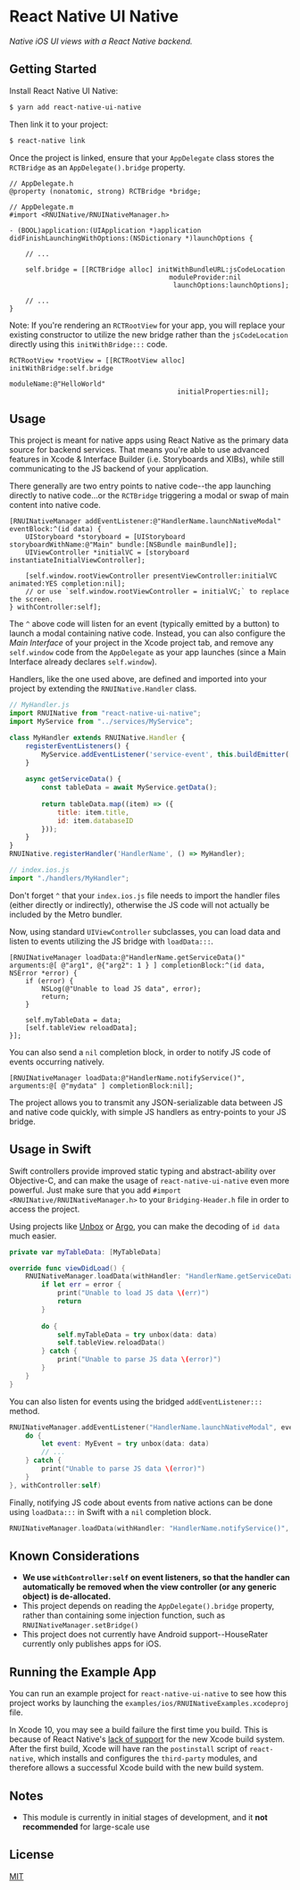 # React Native UI Native

*Native iOS UI views with a React Native backend.*

## Getting Started

Install React Native UI Native:

```bash
$ yarn add react-native-ui-native
```

Then link it to your project:

```bash
$ react-native link
```

Once the project is linked, ensure that your `AppDelegate` class stores the
`RCTBridge` as an `AppDelegate().bridge` property.

```objc
// AppDelegate.h
@property (nonatomic, strong) RCTBridge *bridge;

// AppDelegate.m
#import <RNUINative/RNUINativeManager.h>

- (BOOL)application:(UIApplication *)application didFinishLaunchingWithOptions:(NSDictionary *)launchOptions {

    // ...

    self.bridge = [[RCTBridge alloc] initWithBundleURL:jsCodeLocation
                                        moduleProvider:nil
                                         launchOptions:launchOptions];

    // ...
}
```

Note: If you're rendering an `RCTRootView` for your app, you will replace your
existing constructor to utilize the new bridge rather than the `jsCodeLocation`
directly using this `initWithBridge:::` code.

```objc
RCTRootView *rootView = [[RCTRootView alloc] initWithBridge:self.bridge
                                                 moduleName:@"HelloWorld"
                                          initialProperties:nil];
```

## Usage

This project is meant for native apps using React Native as the primary data
source for backend services. That means you're able to use advanced features in
Xcode & Interface Builder (i.e. Storyboards and XIBs), while still communicating
to the JS backend of your application.

There generally are two entry points to native code--the app launching directly to
native code...or the `RCTBridge` triggering a modal or swap of main content into native
code.

```objc
[RNUINativeManager addEventListener:@"HandlerName.launchNativeModal" eventBlock:^(id data) {
    UIStoryboard *storyboard = [UIStoryboard storyboardWithName:@"Main" bundle:[NSBundle mainBundle]];
    UIViewController *initialVC = [storyboard instantiateInitialViewController];
    
    [self.window.rootViewController presentViewController:initialVC animated:YES completion:nil];
    // or use `self.window.rootViewController = initialVC;` to replace the screen.
} withController:self];
```

The `^` above code will listen for an event (typically emitted by a button) to launch
a modal containing native code. Instead, you can also configure the *Main Interface*
of your project in the Xcode project tab, and remove any `self.window` code from the
`AppDelegate` as your app launches (since a Main Interface already declares
`self.window`).

Handlers, like the one used above, are defined and imported into your project by
extending the `RNUINative.Handler` class.

```js
// MyHandler.js
import RNUINative from "react-native-ui-native";
import MyService from "../services/MyService";

class MyHandler extends RNUINative.Handler {
    registerEventListeners() {
        MyService.addEventListener('service-event', this.buildEmitter('launchNativeModal'));
    }
    
    async getServiceData() {
        const tableData = await MyService.getData();
        
        return tableData.map((item) => ({
            title: item.title,
            id: item.databaseID
        }));
    }
}
RNUINative.registerHandler('HandlerName', () => MyHandler);

// index.ios.js
import "./handlers/MyHandler";
```

Don't forget `^` that your `index.ios.js` file needs to import the handler files (either
directly or indirectly), otherwise the JS code will not actually be included by the Metro
bundler.

Now, using standard `UIViewController` subclasses, you can load data and listen to events
utilizing the JS bridge with `loadData:::`.

```objc
[RNUINativeManager loadData:@"HandlerName.getServiceData()" arguments:@[ @"arg1", @{"arg2": 1 } ] completionBlock:^(id data, NSError *error) {
    if (error) {
        NSLog(@"Unable to load JS data", error);
        return;
    }
    
    self.myTableData = data;
    [self.tableView reloadData];
}];
```

You can also send a `nil` completion block, in order to notify JS code of events
occurring natively.

```objc
[RNUINativeManager loadData:@"HandlerName.notifyService()", arguments:@[ @"mydata" ] completionBlock:nil];
```

The project allows you to transmit any JSON-serializable data between JS and native
code quickly, with simple JS handlers as entry-points to your JS bridge.

## Usage in Swift

Swift controllers provide improved static typing and abstract-ability over Objective-C,
and can make the usage of `react-native-ui-native` even more powerful. Just make sure
that you add `#import <RNUINative/RNUINativeManager.h>` to your `Bridging-Header.h`
file in order to access the project.

Using projects like [Unbox][swift-unbox] or [Argo][swift-argo], you can make the
decoding of `id data` much easier.

```swift
private var myTableData: [MyTableData]

override func viewDidLoad() {
    RNUINativeManager.loadData(withHandler: "HandlerName.getServiceData", arguments: nil) { data, error in
        if let err = error {
            print("Unable to load JS data \(err)")
            return
        }
        
        do {
            self.myTableData = try unbox(data: data)
            self.tableView.reloadData()
        } catch {
            print("Unable to parse JS data \(error)")
        }
    }
}
```

You can also listen for events using the bridged `addEventListener:::` method.

```swift
RNUINativeManager.addEventListener("HandlerName.launchNativeModal", eventBlock: { [unowned self] data in
    do {
        let event: MyEvent = try unbox(data: data)
        // ...
    } catch {
        print("Unable to parse JS data \(error)")
    }
}, withController:self)
```

Finally, notifying JS code about events from native actions can be done using
`loadData:::` in Swift with a `nil` completion block.

```swift
RNUINativeManager.loadData(withHandler: "HandlerName.notifyService()", arguments: [ "mydata" ], completionBlock: nil)
```

## Known Considerations

- **We use `withController:self` on event listeners, so that the handler can
  automatically be removed when the view controller (or any generic object) is
  de-allocated.**
- This project depends on reading the `AppDelegate().bridge` property, rather
  than containing some injection function, such as `RNUINativeManager.setBridge()`
- This project does not currently have Android support--HouseRater currently only
  publishes apps for iOS.

## Running the Example App

You can run an example project for `react-native-ui-native` to see how this
project works by launching the `examples/ios/RNUINativeExamples.xcodeproj` file.

In Xcode 10, you may see a build failure the first time you build. This is because
of React Native's [lack of support][xcode-build-system] for the new Xcode build
system. After the first build, Xcode will have ran the `postinstall` script of
`react-native`, which installs and configures the `third-party` modules, and
therefore allows a successful Xcode build with the new build system.

## Notes

- This module is currently in initial stages of development, and it **not
recommended** for large-scale use

## License

[MIT][license]


[xcode-build-system]: https://github.com/facebook/react-native/issues/19573
[license]: https://github.com/houserater/react-native-ui-native/blob/master/LICENSE
[swift-unbox]: https://github.com/JohnSundell/Unbox
[swift-argo]: https://github.com/thoughtbot/Argo

